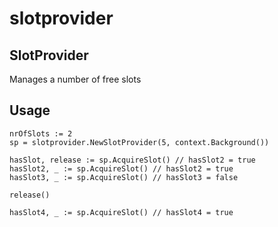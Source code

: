 # slotprovider

## SlotProvider
Manages a number of free slots

## Usage
```
nrOfSlots := 2
sp = slotprovider.NewSlotProvider(5, context.Background())

hasSlot, release := sp.AcquireSlot() // hasSlot2 = true
hasSlot2, _ := sp.AcquireSlot() // hasSlot2 = true
hasSlot3, _ := sp.AcquireSlot() // hasSlot3 = false

release()

hasSlot4, _ := sp.AcquireSlot() // hasSlot4 = true

```
